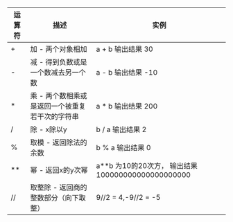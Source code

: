 | 运算符 | 描述 | 实例
| --- | --- | ---
| + | 加 - 两个对象相加 | a + b 输出结果 30
| - | 减 - 得到负数或是一个数减去另一个数 | a - b 输出结果 -10
| * | 乘 - 两个数相乘或是返回一个被重复若干次的字符串 | a * b 输出结果 200
| / | 除 - x除以y | b / a 输出结果 2
| % | 取模 - 返回除法的余数 | b % a 输出结果 0
| ** | 幂 - 返回x的y次幂 | a**b 为10的20次方， 输出结果 100000000000000000000
| // | 取整除 - 返回商的整数部分（向下取整） | 9//2 = 4,-9//2 = -5
